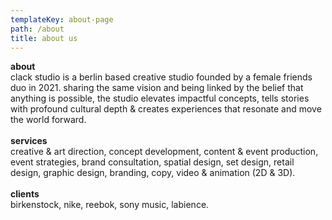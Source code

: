```yaml
---
templateKey: about-page
path: /about
title: about us
---
```

**about**\
clack <crossed> studio </crossed> is a berlin based creative studio founded by a female friends duo in 2021. sharing the same vision and being linked by the belief that anything is possible, the studio elevates impactful concepts, tells stories with profound cultural depth & creates experiences that resonate and move the world forward.\
\
**services**\
creative & art direction, concept development, content & event production, event strategies, brand consultation, spatial design, set design, retail design, graphic design, branding, copy, video & animation (2D & 3D).\
\
**clients**\
birkenstock, nike, reebok, sony music, labience.